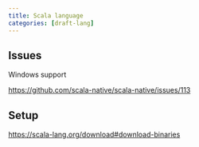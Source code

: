 ```yaml
---
title: Scala language
categories: [draft-lang]
---
```


## Issues

Windows support

<https://github.com/scala-native/scala-native/issues/113>

## Setup

<https://scala-lang.org/download#download-binaries>
